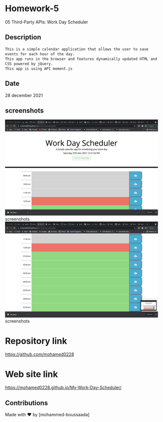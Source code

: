 # Homework-5

05 Third-Party APIs: Work Day Scheduler

## Description

    This is a simple calendar application that allows the user to save events for each hour of the day.
    This app runs in the browser and features dynamically updated HTML and CSS powered by jQuery.
    This app is using API moment.js
    
## Date 

28 december 2021

## screenshots
<img src="./assets/images/screenshot1.jpeg">screenshots</img>
<img src="./assets/images/screenshot2.jpeg">screenshots</img>
# Repository link

https://github.com/mohamed0228


# Web site link

 https://mohamed0228.github.io/My-Work-Day-Scheduler/

## Contributions
Made with ❤️ by [mohammed-boussaada]
